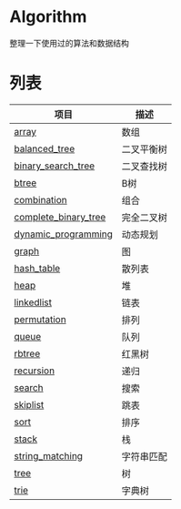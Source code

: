 # Algorithm
整理一下使用过的算法和数据结构

# 列表
项目 | 描述 | 
-|-|
[array](/array/) | 数组 |
[balanced_tree](/balanced_tree/) | 二叉平衡树 |
[binary_search_tree](/binary_search_tree/) | 二叉查找树 |
[btree](/btree/) | B树 |
[combination](/combination/) | 组合 |
[complete_binary_tree](/complete_binary_tree/) | 完全二叉树 |
[dynamic_programming](/dynamic_programming/) | 动态规划 |
[graph](/graph/) | 图 |
[hash_table](/hash_table/) | 散列表 |
[heap](/heap/) | 堆 |
[linkedlist](/linkedlist/) | 链表 |
[permutation](/permutation/) | 排列 |
[queue](/queue/) | 队列 |
[rbtree](/rbtree/) | 红黑树 |
[recursion](/recursion/) | 递归 |
[search](/search/) | 搜索 |
[skiplist](/skiplist/) | 跳表 |
[sort](/sort/) | 排序 |
[stack](/stack/) | 栈 |
[string_matching](/string_matching/) | 字符串匹配 |
[tree](/tree/) | 树 |
[trie](/trie/) | 字典树 |